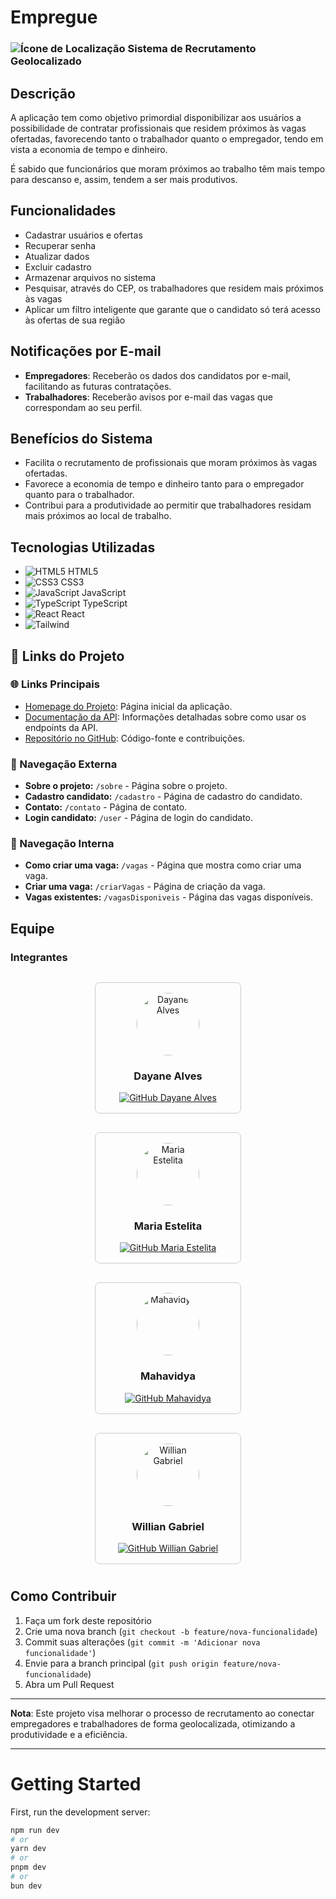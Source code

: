# Empregue

### ![Ícone de Localização](https://img.icons8.com/ios-filled/20/FF0000/marker.png) Sistema de Recrutamento Geolocalizado

## Descrição

A aplicação tem como objetivo primordial disponibilizar aos usuários a possibilidade de contratar profissionais que residem próximos às vagas ofertadas, favorecendo tanto o trabalhador quanto o empregador, tendo em vista a economia de tempo e dinheiro.

É sabido que funcionários que moram próximos ao trabalho têm mais tempo para descanso e, assim, tendem a ser mais produtivos.

## Funcionalidades

- Cadastrar usuários e ofertas
- Recuperar senha
- Atualizar dados
- Excluir cadastro
- Armazenar arquivos no sistema
- Pesquisar, através do CEP, os trabalhadores que residem mais próximos às vagas
- Aplicar um filtro inteligente que garante que o candidato só terá acesso às ofertas de sua região

## Notificações por E-mail

- **Empregadores**: Receberão os dados dos candidatos por e-mail, facilitando as futuras contratações.
- **Trabalhadores**: Receberão avisos por e-mail das vagas que correspondam ao seu perfil.

## Benefícios do Sistema

- Facilita o recrutamento de profissionais que moram próximos às vagas ofertadas.
- Favorece a economia de tempo e dinheiro tanto para o empregador quanto para o trabalhador.
- Contribui para a produtividade ao permitir que trabalhadores residam mais próximos ao local de trabalho.

## Tecnologias Utilizadas

- ![HTML5](https://img.icons8.com/color/20/000000/html-5.png) HTML5
- ![CSS3](https://img.icons8.com/color/20/000000/css3.png) CSS3
- ![JavaScript](https://img.icons8.com/color/20/000000/javascript.png) JavaScript
- ![TypeScript](https://img.icons8.com/color/20/000000/typescript.png) TypeScript
- ![React](https://img.icons8.com/color/20/000000/react-native.png) React
- ![Tailwind](https://img.shields.io/badge/Tailwind_CSS-38B2AC?style=flat&logo=tailwind-css&logoColor=white)

## 🔗 Links do Projeto

### 🌐 Links Principais
- [Homepage do Projeto](http://localhost:3000): Página inicial da aplicação.
- [Documentação da API](https://viacep.com.br/): Informações detalhadas sobre como usar os endpoints da API.
- [Repositório no GitHub](https://github.com/softexrecifepe/PI-RE9-TURMA-09-EQUIPE-05/tree/develop): Código-fonte e contribuições.

### 🧭 Navegação Externa
- **Sobre o projeto:** `/sobre` - Página sobre o projeto.
- **Cadastro candidato:** `/cadastro` - Página de cadastro do candidato.
- **Contato:** `/contato` - Página de contato.
- **Login candidato:** `/user` - Página de login do candidato.

### 🧭 Navegação Interna
- **Como criar uma vaga:** `/vagas` - Página que mostra como criar uma vaga.
- **Criar uma vaga:** `/criarVagas` - Página de criação da vaga.
- **Vagas existentes:** `/vagasDisponiveis` - Página das vagas disponíveis.

## Equipe

### Integrantes

<div style="display: flex; flex-wrap: wrap; justify-content: center; gap: 10px; margin-top: 20px;">

<div style="border: 1px solid #ccc; border-radius: 8px; padding: 16px; text-align: center; width: 200px; margin: 10px;">
  <img src="caminho/para/imagem_dayane.jpg" alt="Dayane Alves" style="border-radius: 50%; width: 100px; height: 100px;" />
  <h3>Dayane Alves</h3>
  <a href="https://github.com/VidyaDesign" target="_blank">
    <img src="https://img.shields.io/badge/GitHub-000?style=for-the-badge&logo=github&logoColor=white" alt="GitHub Dayane Alves">
  </a>
</div>

<div style="border: 1px solid #ccc; border-radius: 8px; padding: 16px; text-align: center; width: 200px; margin: 10px;">
  <img src="caminho/para/imagem_estelita.jpg" alt="Maria Estelita" style="border-radius: 50%; width: 100px; height: 100px;" />
  <h3>Maria Estelita</h3>
  <a href="https://github.com/VidyaDesign" target="_blank">
    <img src="https://img.shields.io/badge/GitHub-000?style=for-the-badge&logo=github&logoColor=white" alt="GitHub Maria Estelita">
  </a>
</div>

<div style="border: 1px solid #ccc; border-radius: 8px; padding: 16px; text-align: center; width: 200px; margin: 10px;">
  <img src="https://github.com/settings/profile" alt="Mahavidya" style="border-radius: 50%; width: 100px; height: 100px;" />
  <h3>Mahavidya</h3>
  <a href="https://github.com/VidyaDesign" target="_blank">
    <img src="https://img.shields.io/badge/GitHub-000?style=for-the-badge&logo=github&logoColor=white" alt="GitHub Mahavidya">
  </a>
</div>

<div style="border: 1px solid #ccc; border-radius: 8px; padding: 16px; text-align: center; width: 200px; margin: 10px;">
  <img src="caminho/para/imagem_willian.jpg" alt="Willian Gabriel" style="border-radius: 50%; width: 100px; height: 100px;" />
  <h3>Willian Gabriel</h3>
  <a href="https://github.com/williangabriell" target="_blank">
    <img src="https://img.shields.io/badge/GitHub-000?style=for-the-badge&logo=github&logoColor=white" alt="GitHub Willian Gabriel">
  </a>
</div>

</div>


## Como Contribuir

1. Faça um fork deste repositório
2. Crie uma nova branch (`git checkout -b feature/nova-funcionalidade`)
3. Commit suas alterações (`git commit -m 'Adicionar nova funcionalidade'`)
4. Envie para a branch principal (`git push origin feature/nova-funcionalidade`)
5. Abra um Pull Request

---

**Nota**: Este projeto visa melhorar o processo de recrutamento ao conectar empregadores e trabalhadores de forma geolocalizada, otimizando a produtividade e a eficiência.

---

# Getting Started

First, run the development server:

```bash
npm run dev
# or
yarn dev
# or
pnpm dev
# or
bun dev

